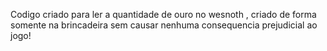 Codigo criado para ler a quantidade de ouro no wesnoth , criado de forma somente na brincadeira sem causar nenhuma consequencia prejudicial ao jogo!
